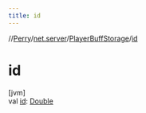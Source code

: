 ```yaml
---
title: id
---
```

//[Perry](../../../index.html)/[net.server](../index.html)/[PlayerBuffStorage](index.html)/[id](id.html)



# id



[jvm]\
val [id](id.html): [Double](https://kotlinlang.org/api/latest/jvm/stdlib/kotlin/-double/index.html)





